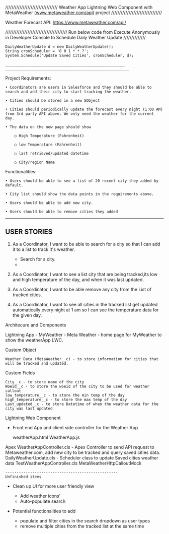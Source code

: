 /////////////////////////////////
Weather App Lightning Web Component with MetaWeather (www.metaweather.com/api) project
////////////////////////////////

Weather Forecast API: https://www.metaweather.com/api/ 

 ///////////////////////////////////////
    Run below code from Execute Anonymously in Developer Console to Schedule Daily Weather Update
    //////////////

    DailyWeatherUpdate d = new DailyWeatherUpdate();
    String cronScheduler = '0 0 1 * * ?';
    System.Schedule('Update Saved Cities', cronScheduler, d); 

    _____________________________________________________
    _______________________________________________________

Project Requirements:

    • Coordinators are users in Salesforce and they should be able to search and add their city to start tracking the weather. 

    • Cities should be stored in a new SObject

    • Cities should periodically update the forecast every night (1:00 AM) from 3rd party API above. We only need the weather for the current day.

    • The data on the new page should show

        ○ High Temperature (Fahrenheit)

        ○ low Temperature (Fahrenheit)

        ○ last retrieved/updated datetime

        ○ City/region Name

 

Functionalities:

    • Users should be able to see a list of 20 recent city they added by default.

    • City list should show the data points in the requirements above.

    • Users should be able to add new city.

    • Users should be able to remove cities they added

____________________________________
USER STORIES
---------------------------------------

1. As a Coordinator, I want to be able to search for a city so that I can add it to a list to track it's weather.
    - Search for a city.
    - 

2. As a Coordinator, I want to see a list city that are being tracked,its low and high temperature of the day, and when it was last updated.

3. As a Coordinator, I want to be able remove any city from the List of tracked cities.

4. As a Coordinator, I want to see all cities in the tracked list get updated automatically every night at 1 am so I can see the temperature data for the given day.


Architecure and Components

Lightning App
    - MyWeather
    - Meta Weather - home page for MyWeather to show the weatherApp LWC.

Custom Object

    Weather Data (MetaWeather__c) - to store information for cities that will be tracked and updated.

Custom Fields

    City__c - to store name of the city
    Woeid__c - to store the woeid of the city to be used for weather callout
    low_temperature__c - to store the min temp of the day
    high_temperature__c - to store the max temp of the day
    Last_updated__c - to store Datetime of when the weather data for the city was last updated

Lightning Web Component

- Front end App and client side controller for the Weather App

    weatherApp.html
    WeatherApp.js
      
Apex
    WeatherAppController.cls - Apex Controller to send API request to Metaweather.com, add new city to be tracked and query saved cities data.
    DailyWeatherUpdate.cls - Scheduler class to update Saved cities weather data
    TestWeatherAppController.cls
    MetaWeatherHttpCalloutMock


    --------------------------------------------------
    Unfinished items

- Clean up UI for more user friendly view
    - Add weather icons'
    - Auto-populate search

- Potential functionalities to add
    - populate and filter cities in the search dropdown as user types 
    - remove multiple cities from the tracked list at the same time
    